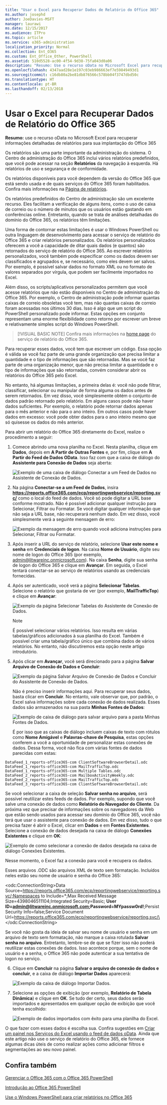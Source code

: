 ```yaml
---
title: "Usar o Excel para Recuperar Dados de Relatório do Office 365"
ms.author: josephd
author: JoeDavies-MSFT
manager: laurawi
ms.date: 12/15/2017
ms.audience: ITPro
ms.topic: article
ms.service: o365-administration
localization_priority: Normal
ms.collection: Ent_O365
ms.custom: Ent_Office_Other, PowerShell
ms.assetid: 510d5528-ac00-4f54-9d38-75fa043d0a06
description: "Resumo: Use o recurso oData no Microsoft Excel para recuperar informações detalhadas de relatórios para sua implantação do Office 365"
ms.openlocfilehash: 4347aad28e1e197c03eb986663ef7e59849493d1
ms.sourcegitcommit: c16db80a2be81db876566c578bb04f3747dbd50c
ms.translationtype: HT
ms.contentlocale: pt-BR
ms.lasthandoff: 02/13/2018
---
```

# <a name="using-excel-to-retrieve-office-365-reporting-data"></a>Usar o Excel para Recuperar Dados de Relatório do Office 365

 **Resumo:** use o recurso oData no Microsoft Excel para recuperar informações detalhadas de relatórios para sua implantação do Office 365
  
Os relatórios são uma parte importante da administração do sistema. O Centro de administração do Office 365 inclui vários relatórios predefinidos, que você pode acessar na seção **Relatórios** da navegação à esquerda. Há relatórios de uso e segurança e de conformidade.
  
Os relatórios disponíveis para você dependem da versão do Office 365 que está sendo usada e de quais serviços do Office 365 foram habilitados. Confira mais informações na [Página de relatórios](https://technet.microsoft.com/pt-BR/library/office-365-reports.aspx).
  
Os relatórios predefinidos do Centro de administração são um excelente recurso. Eles facilitam a verificação de alguns itens, como o uso de caixa de correio ou o número de minutos que os usuários estão gastando em conferências online. Entretanto, quando se trata de análises detalhadas do domínio do Office 365, os relatórios têm limitações.
  
Uma forma de contornar estas limitações é usar o Windows PowerShell ou outra linguagem de desenvolvimento para acessar o serviço de relatório do Office 365 e criar relatórios personalizados. Os relatórios personalizados oferecem a você a capacidade de ditar quais dados (e quantos) são retornados do serviço de relatório do Office 365. Ao escrever relatórios personalizados, você também pode especificar como os dados devem ser classificados e agrupados e, se necessário, como eles devem ser salvos. Por exemplo, é possível salvar dados no formato XML ou no formato de valores separados por vírgula, que podem ser facilmente importados no Excel. 
  
Além disso, os scripts/aplicativos personalizados permitem que você acesse relatórios que não estão disponíveis no Centro de administração do Office 365. Por exemplo, o Centro de administração pode informar quantas caixas de correio obsoletas você tem, mas não quantas caixas de correio foram acessadas nos últimos 30 dias. Isso é algo que um script do PowerShell personalizado pode informar. Estas opções em conjunto representam uma enorme flexibilidade como retorno por escrever um breve e relativamente simples script do Windows PowerShell.
  
> [!VISUAL BASIC NOTE] Confira mais informações na [home page](https://msdn.microsoft.com/pt-BR/library/office/jj984325%28v=office.15%29.aspx) do serviço de relatório do Office 365.
  
Para recuperar esses dados, você tem que escrever um código. Essa opção é válida se você faz parte de uma grande organização que precisa limitar a quantidade e o tipo de informações que são retornadas. Mas se você faz parte de uma organização menor, que não precisa limitar a quantidade e o tipo de informações que são retornadas, convém considerar abrir os relatórios do Office 365 pelo Excel.
  
No entanto, há algumas limitações, a primeira delas é: você não pode filtrar, classificar, selecionar ou manipular de forma alguma os dados antes de serem retornados. Em vez disso, você simplesmente obtém o conjunto de dados padrão retornado pelo relatório. Em alguns casos pode não haver dados suficientes. Por exemplo, o relatório pode retornar dados apenas para o mês anterior e não para o ano inteiro. Em outros casos pode haver dados em excesso: você pode obter dados para o ano inteiro mesmo que só quisesse os dados do mês anterior.
  
Para abrir um relatório do Office 365 diretamente do Excel, realize o procedimento a seguir:
  
1. Comece abrindo uma nova planilha no Excel. Nesta planilha, clique em **Dados**, depois em **A Partir de Outras Fontes** e, por fim, clique em **A Partir do Feed de Dados OData**. Isso faz com que a caixa de diálogo do **Assistente para Conexão de Dados** seja aberta:
    
     ![Exemplo de uma caixa de diálogo Conectar a um Feed de Dados no Assistente de Conexão de Dados.](images/o365_reporting_connect_data_feed.png)
  
2. Na página **Conectar-se a um Feed de Dados**, insira **https://reports.office365.com/ecp/reportingwebservice/reporting.svc/** como o local do feed de dados. Você só pode digitar a URL base conforme mostrado. Não é possível adicionar qualquer instrução para Selecionar, Filtrar ou Formatar. Se você digitar qualquer informação que não seja a URL base, não recuperará nenhum dado. Em vez disso, você simplesmente verá a seguinte mensagem de erro:
    
     ![Exemplo da mensagem de erro quando você adiciona instruções para Selecionar, Filtrar ou Formatar.](images/o365_reporting_incorrect_data_feed.png)
  
3. Após inserir a URL do serviço de relatório, selecione **Usar este nome e senha** em **Credenciais de logon**. Na caixa **Nome de Usuário**, digite seu nome de logon do Office 365 (por exemplo, admin@litwareinc.onmicrosoft.com). Na caixa **Senha**, digite sua senha de logon do Office 365 e clique em **Avançar**. Em seguida, o Excel tentará conectar-se ao serviço de relatórios usando as credenciais fornecidas.
    
4. Após ser autenticado, você verá a página **Selecionar Tabelas**. Selecione o relatório que gostaria de ver (por exemplo, **MailTrafficTop**) e clique em **Avançar**:
    
     ![Exemplo da página Selecionar Tabelas do Assistente de Conexão de Dados.](images/o365_reporting_select_tables.png)
  
    > [!NOTE]
    > É possível selecionar vários relatórios. Isso resulta em várias tabelas/gráficos adicionados à sua planilha do Excel. Também é possível criar uma tabela/gráfico único que combina dados de vários relatórios. No entanto, não discutiremos esta opção neste artigo introdutório. 
  
5. Após clicar em **Avançar**, você será direcionado para a página **Salvar Arquivo de Conexão de Dados e Concluir**:
    
     ![Exemplo da página Salvar Arquivo de Conexão de Dados e Concluir do Assistente de Conexão de Dados.](images/o365_reporting_odata_finish.png)
  
    Não é preciso inserir informações aqui. Para recuperar seus dados, basta clicar em **Concluir**. No entanto, vale observar que, por padrão, o Excel salva informações sobre cada conexão de dados realizada. Esses dados são armazenados na sua pasta **Minhas Fontes de Dados**:
    
     ![Exemplo de caixa de diálogo para salvar arquivo para a pasta Minhas Fontes de Dados.](images/o365_reporting_save_data_source.png)
  
    É por isso que as caixas de diálogo incluem caixas de texto com rótulos como **Nome Amigável** e **Palavras-chave de Pesquisa**, estas opções conferem a você a oportunidade de personalizar estas conexões de dados. Dessa forma, você não fica com várias fontes de dados parecidas com estas:
    
  ```
  DataFeed_1_reports-office365-com ClientSoftwareBrowserDetail.odc
DataFeed_1_reports-office365-com MailTrafficTop.odc
DataFeed_1_reports-office365-com Multiple Tables.odc
DataFeed_2_reports-office365-com MailboxActivityWeekly.odc
DataFeed_2_reports-office365-com MailTrafficTop.odc
DataFeed_3_reports-office365-com ClientSoftwareBrowserDetail.odc
  ```

Se você selecionar a caixa de seleção **Salvar senha no arquivo**, será possível reutilizar estes feeds de dados. Por exemplo, supondo que você salve uma conexão de dados como **Relatório do Navegador do Cliente**. Da próxima vez que precisar de informações sobre os navegadores da Web que estão sendo usados para acessar seu domínio do Office 365, você não terá que usar o assistente para conexão de dados. Em vez disso, tudo o que precisa fazer é abrir o Excel, clicar em **Dados** e em **Fontes Existentes**. Selecione a conexão de dados desejada na caixa de diálogo **Conexões Existentes** e clique em **OK**:
    
![Exemplo de como selecionar a conexão de dados desejada na caixa de diálogo Conexões Existentes.](images/o365_reporting_select_connection.png)
  
Nesse momento, o Excel faz a conexão para você e recupera os dados.
    
Esses arquivos .ODC são arquivos XML de texto sem formatação. Incluídos neles estão seu nome de usuário e senha do Office 365:
    
\<odc:ConnectionString>Data Source=https://reports.office365.com/ecp/reportingwebservice/reporting.svc/;Namespaces to Include=*;Max Received Message Size=4398046511104;Integrated Security=Basic; **User ID=admin@litwareinc.onmicrosoft.com;Password=MYpassw0rd!**;Persist Security Info=false;Service Document Url=https://reports.office365.com/ecp/reportingwebservice/reporting.svc/\</odc:ConnectionString>
    
Se você não gosta da ideia de salvar seu nome de usuário e senha em um arquivo de texto sem formatação, não marque a caixa rotulada **Salvar senha no arquivo**. Entretanto, lembre-se de que se fizer isso não poderá reutilizar estas conexões de dados. Isso acontece porque, sem o nome de usuário e a senha, o Office 365 não pode autenticar a sua tentativa de logon no serviço.
    
6. Clique em **Concluir** na página **Salvar o arquivo de conexão de dados e concluir**, e a caixa de diálogo **Importar Dados** aparecerá:
    
     ![Exemplo da caixa de diálogo Importar Dados.](images/o365_reporting_import_data.png)
  
7. Selecione as opções de exibição (por exemplo, **Relatório de Tabela Dinâmica**) e clique em **OK**. Se tudo der certo, seus dados serão importados e apresentados em qualquer opção de exibição que você tenha escolhido:
    
     ![Exemplo de dados importados com êxito para uma planilha do Excel.](images/o365_reporting_sample_spreadsheet.png)
  
O que fazer com esses dados é escolha sua. Confira sugestões em [Criar um painel nos Serviços do Excel usando o feed de dados oData](https://technet.microsoft.com/pt-BR/library/jj873965%28v=office.15%29.aspx). Ainda que este artigo não use o serviço de relatório do Office 365, ele fornece algumas dicas úteis de como realizar ações como adicionar filtros e segmentações ao seu novo painel.
  
## <a name="see-also"></a>Confira também

#### 

[Gerenciar o Office 365 com o Office 365 PowerShell](manage-office-365-with-office-365-powershell.md)
  
[Introdução ao Office 365 PowerShell](getting-started-with-office-365-powershell.md)
  
[Use o Windows PowerShell para criar relatórios no Office 365](use-windows-powershell-to-create-reports-in-office-365.md)

